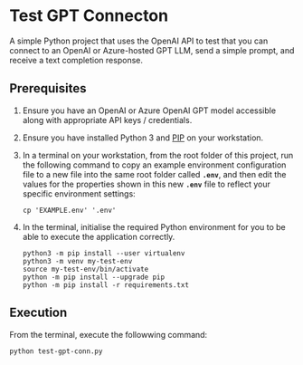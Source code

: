 # Test GPT Connecton

A simple Python project that uses the OpenAI API to test that you can connect to an OpenAI or Azure-hosted GPT LLM, send a simple prompt, and receive a text completion response.


## Prerequisites

1. Ensure you have an OpenAI or Azure OpenAI GPT model accessible along with appropriate API keys / credentials.

1. Ensure you have installed Python 3 and [PIP](https://pip.pypa.io/en/stable/installation/) on your workstation.

1. In a terminal on your workstation, from the root folder of this project, run the following command to copy an example environment configuration file to a new file into the same root folder called **`.env`**, and then edit the values for the properties shown in this new **`.env`** file to reflect your specific environment settings:

    ```console
    cp 'EXAMPLE.env' '.env'
    ```

1. In the terminal, initialise the required Python environment for you to be able to execute the application correctly.

    ```console
    python3 -m pip install --user virtualenv
    python3 -m venv my-test-env
    source my-test-env/bin/activate
    python -m pip install --upgrade pip
    python -m pip install -r requirements.txt
    ```

## Execution

From the terminal, execute the followwing command:

```console
python test-gpt-conn.py
```
